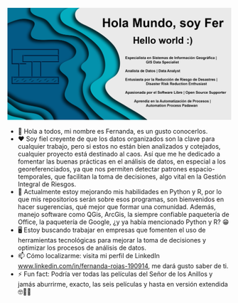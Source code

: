 ![Banner](./final_azul.png)
- 👋 Hola a todos, mi nombre es Fernanda, es un gusto conocerlos.
-  ❤️ Soy fiel creyente de que los datos organizados son la clave para cualquier trabajo, pero si estos no están bien analizados y cotejados, cualquier proyecto está destinado al caos. Así que me he dedicado a fomentar las buenas prácticas en el análisis de datos, en especial a los georeferenciados, ya que nos permiten detectar patrones espacio-temporales, que facilitan la toma de decisiones, algo vital en la Gestión Integral de Riesgos.
- 🌱 Actualmente estoy mejorando mis habilidades en Python y R, por lo que mis repositorios serán sobre esos programas, son bienvenidos en hacer sugerencias, qué mejor que formar una comunidad.
Además, manejo software como QGis, ArcGis, la siempre confiable paquetería de Office, la paquetería de Google, ¿y ya había mencionado Python y R? 😁
- 🖥️ Estoy buscando trabajar en empresas que fomenten el uso de herramientas tecnológicas para mejorar la toma de decisiones y optimizar los procesos de análisis de datos.
- 📫 Cómo localizarme: visita mi perfil de LinkedIn www.linkedin.com/in/fernanda-rojas-190914, me dará gusto saber de ti.
- ⚡ Fun fact: Podría ver todas las películas del Señor de los Anillos y jamás aburrirme, exacto, las seis películas y hasta en versión extendida 🤓🎥🍿

